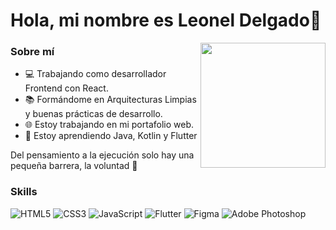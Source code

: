 # Hola, mi nombre es Leonel Delgado👋
<img width="200" align="right" src="https://portafolio-ledex.vercel.app/_next/image?url=%2Fhome-4.png&w=828&q=75">

### Sobre mí

- 💻 Trabajando como desarrollador Frontend con React.
- 📚 Formándome en Arquitecturas Limpias y buenas prácticas de desarrollo.
- 🌐 Estoy trabajando en mi portafolio web.
- 📖 Estoy aprendiendo Java, Kotlin y Flutter

Del pensamiento a la ejecución solo hay una pequeña barrera, la voluntad 🚀

### Skills
<!-- Puedes agregar iconos de tecnologías usando HTML o Markdown -->
![HTML5](https://img.shields.io/badge/HTML5-E34F26?style=for-the-badge&logo=html5&logoColor=white)
![CSS3](https://img.shields.io/badge/CSS3-1572B6?style=for-the-badge&logo=css3&logoColor=white)
![JavaScript](https://img.shields.io/badge/JavaScript-F7DF1E?style=for-the-badge&logo=javascript&logoColor=black)
![Flutter](https://img.shields.io/badge/Flutter-02569B?style=for-the-badge&logo=flutter&logoColor=white)
![Figma](https://img.shields.io/badge/Figma-F24E1E?style=for-the-badge&logo=figma&logoColor=white)
![Adobe Photoshop](https://img.shields.io/badge/Adobe%20Photoshop-31A8FF?style=for-the-badge&logo=adobe-photoshop&logoColor=white)


